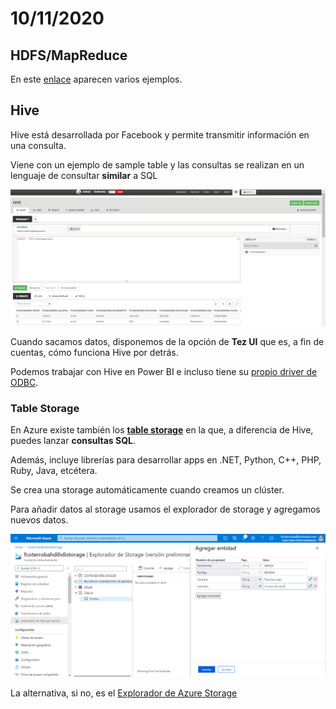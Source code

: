 # 10/11/2020
## HDFS/MapReduce
En este [enlace](https://docs.microsoft.com/en-us/azure/hdinsight/hadoop/apache-hadoop-run-samples-linux) aparecen varios ejemplos.
## Hive
Hive está desarrollada por Facebook y permite transmitir información en una consulta.

Viene con un ejemplo de sample table y las consultas se realizan en un lenguaje de consultar **similar** a SQL

![texto alternativo](https://github.com/fcoterroba/Apuntes_AndaluciaLAB/blob/main/Big_Data/Hive_1.png)

Cuando sacamos datos, disponemos de la opción de **Tez UI** que es, a fin de cuentas, cómo funciona Hive por detrás.

Podemos trabajar con Hive en Power BI e incluso tiene su [propio driver de ODBC](https://www.microsoft.com/en-us/download/details.aspx?id=40886).
### Table Storage
En Azure existe también los [**table storage**](https://azure.microsoft.com/es-es/services/storage/tables/) en la que, a diferencia de Hive, puedes lanzar **consultas SQL**. 

Además, incluye librerías para desarrollar apps en .NET, Python, C++, PHP, Ruby, Java, etcétera.

Se crea una storage automáticamente cuando creamos un clúster.

Para añadir datos al storage usamos el explorador de storage y agregamos nuevos datos.

![texto alternativo](https://github.com/fcoterroba/Apuntes_AndaluciaLAB/blob/main/Big_Data/Azure_Storage_1.png)

La alternativa, si no, es el [Explorador de Azure Storage](https://azure.microsoft.com/es-es/features/storage-explorer/)
